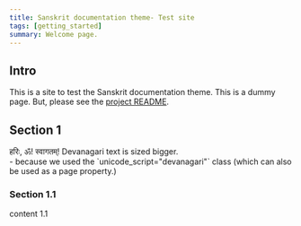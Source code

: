 ```yaml
---
title: Sanskrit documentation theme- Test site
tags: [getting_started]
summary: Welcome page.
---
```


## Intro
This is a site to test the Sanskrit documentation theme. This is a dummy page. But, please see the [project README](README.md).

## Section 1
<div unicode_script="devanagari">
हरिः, ॐ! स्वागतम्! Devanagari text is sized bigger.
</div>
 - because we used the `unicode_script="devanagari"` class (which can also be used as a page property.)

### Section 1.1
content 1.1

